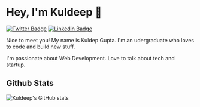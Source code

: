 <!--
- 🔭 I’m currently working on Movie App.
- 🌱 I’m currently learning React.
- 👯 I’m looking to collaborate for web projects..
- 🤔 I’m looking for Dev Interns.
- 💬 Ask me about full stack web dev, Graphic Designing.
- 📫 How to reach me: 
- E-mail kuldeepgupta485@gmail.com
- LinkedIn https://www.linkedin.com/in/kuldeep-gupta-871230194/ -->
# Hey, I'm Kuldeep 👋
[![Twitter Badge](https://img.shields.io/badge/-@devdeadviz-1ca0f1?style=flat-square&labelColor=1ca0f1&logo=twitter&logoColor=white&link=https://twitter.com/devdeadviz)](https://twitter.com/devdeadviz) [![Linkedin Badge](https://img.shields.io/badge/-KuldeepGupta-blue?style=flat-square&logo=Linkedin&logoColor=white&link=https://www.linkedin.com/in/kuldeep-gupta-871230194/)](https://www.linkedin.com/in/kuldeep-gupta-871230194/)

Nice to meet you! My name is Kuldep Gupta. I'm an udergraduate who loves to code and build new stuff.

I'm passionate about Web Development. Love to talk about tech and startup.

## Github Stats

![Kuldeep's GitHub stats](https://github-readme-stats.vercel.app/api?username=devdeadviz&show_icons=true&theme=radical)
